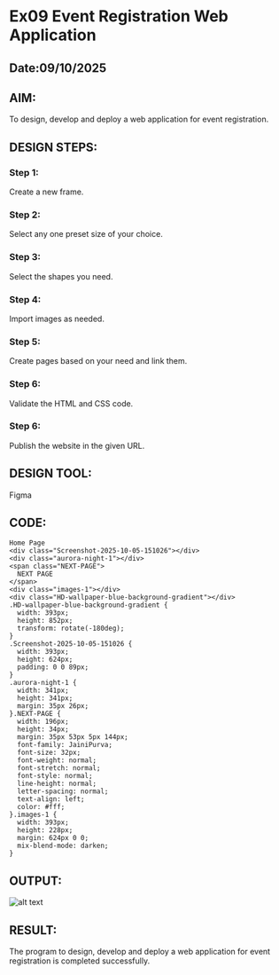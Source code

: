 # Ex09 Event Registration Web Application
## Date:09/10/2025

## AIM:
To design, develop and deploy a web application for event registration.

## DESIGN STEPS:

### Step 1:
Create a new frame.

### Step 2:
Select any one preset size of your choice.

### Step 3:
Select the shapes you need.

### Step 4:
Import images as needed.

### Step 5:
Create pages based on your need and link them.

### Step 6:

Validate the HTML and CSS code.

### Step 6:

Publish the website in the given URL.

## DESIGN TOOL:
Figma

## CODE:
```
Home Page
<div class="Screenshot-2025-10-05-151026"></div>
<div class="aurora-night-1"></div>
<span class="NEXT-PAGE">
  NEXT PAGE
</span>
<div class="images-1"></div>
<div class="HD-wallpaper-blue-background-gradient"></div>
.HD-wallpaper-blue-background-gradient {
  width: 393px;
  height: 852px;
  transform: rotate(-180deg);
}
.Screenshot-2025-10-05-151026 {
  width: 393px;
  height: 624px;
  padding: 0 0 89px;
}
.aurora-night-1 {
  width: 341px;
  height: 341px;
  margin: 35px 26px;
}.NEXT-PAGE {
  width: 196px;
  height: 34px;
  margin: 35px 53px 5px 144px;
  font-family: JainiPurva;
  font-size: 32px;
  font-weight: normal;
  font-stretch: normal;
  font-style: normal;
  line-height: normal;
  letter-spacing: normal;
  text-align: left;
  color: #fff;
}.images-1 {
  width: 393px;
  height: 228px;
  margin: 624px 0 0;
  mix-blend-mode: darken;
}
```

## OUTPUT:
![alt text](<WhatsApp Image 2025-10-05 at 16.11.12_289c791b.jpg>)

## RESULT:
The program to design, develop and deploy a web application for event registration is completed successfully.
